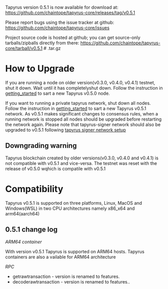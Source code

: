 Tapyrus version 0.5.1 is now available for download at:
  https://github.com/chaintope/tapyrus-core/releases/tag/v0.5.1

Please report bugs using the issue tracker at github:
  https://github.com/chaintope/tapyrus-core/issues

Project source code is hosted at github; you can get
source-only tarballs/zipballs directly from there:
  https://github.com/chaintope/tapyrus-core/tarball/v0.5.1  # .tar.gz


How to Upgrade
==============

If you are running a node on older version(v0.3.0, v0.4.0, v0.4.1) testnet, shut it down. Wait until it has completelyshut down. Follow the instruction in [getting_started](doc/tapyrus/getting_started.md#how-to-start-a-node-on-tapyrus-testnet) to sart a new Tapyrus v0.5.0 node.

If you want to running a private tapyrus network, shut down all nodes. Follow the instruction in [getting_started](doc/tapyrus/getting_started.md#how-to-start-a-new-tapyrus-network) to sart a new Tapyrus v0.5.1 network. As v0.5.1 makes significant changes to consensus rules, when a running network is stopped all nodes should be upgraded before restarting the network again. Please note that tapyrus-signer network should also be upgraded to v0.5.1 following [tapyrus signer network setup](https://github.com/chaintope/tapyrus-signer/blob/master/doc/setup.md#how-to-set-up-new-tapyrus-signer-network)

Downgrading warning
-------------------

Tapyrus blockchain created by older versions(v0.3.0, v0.4.0 and v0.4.1) is not compatible with v0.5.1 and vice-versa. The testnet was reset with the release of v0.5.0 wqhich is compatile with v0.5.1

Compatibility
==============

Tapyrus v0.5.1 is supported on three platforms, Linux, MacOS and Windows(WSL) in two CPU architectures namely x86_x64 and arm64(aarch64)

0.5.1 change log
------------------

*ARM64 container*

With version v0.5.1 Tapyrus is supported on ARM64 hosts. Tapyrus containers are also a vailable for ARM64 architecture

*RPC*

* getrawtransaction - version is renamed to features.
* decoderawtransaction - version is renamed to features..
